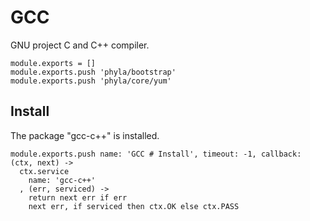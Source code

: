 
# GCC

GNU project C and C++ compiler.

    module.exports = []
    module.exports.push 'phyla/bootstrap'
    module.exports.push 'phyla/core/yum'

## Install

The package "gcc-c++" is installed.

    module.exports.push name: 'GCC # Install', timeout: -1, callback: (ctx, next) ->
      ctx.service
        name: 'gcc-c++'
      , (err, serviced) ->
        return next err if err
        next err, if serviced then ctx.OK else ctx.PASS
